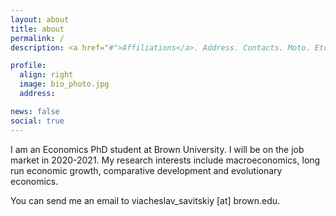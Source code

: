 ```yaml
---
layout: about
title: about
permalink: /
description: <a href="#">Affiliations</a>. Address. Contacts. Moto. Etc.

profile:
  align: right
  image: bio_photo.jpg
  address: 

news: false
social: true
---
```


I am an Economics PhD student at Brown University. I will be on the job market in 2020-2021. My research interests include macroeconomics, long run economic growth, comparative development and evolutionary economics.

You can send me an email to viacheslav_savitskiy \[at\] brown.edu.

